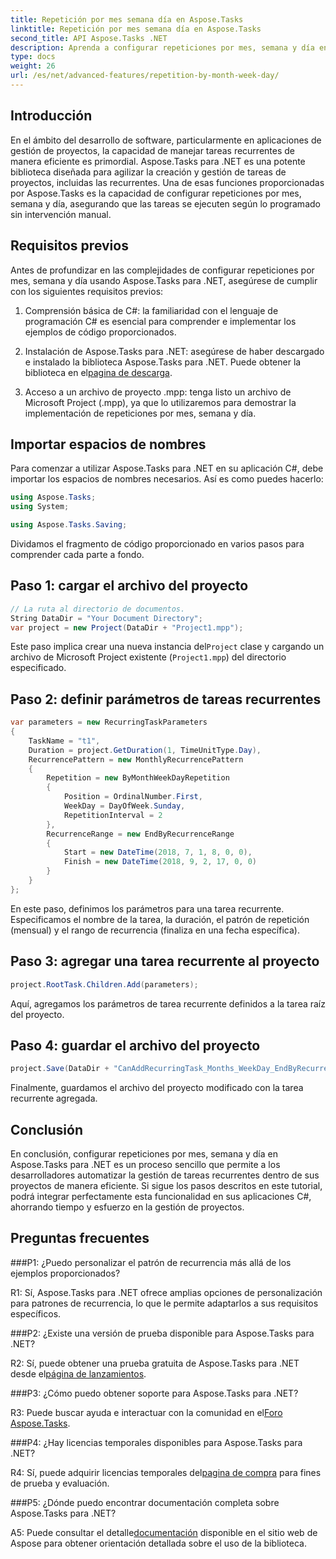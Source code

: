 ```yaml
---
title: Repetición por mes semana día en Aspose.Tasks
linktitle: Repetición por mes semana día en Aspose.Tasks
second_title: API Aspose.Tasks .NET
description: Aprenda a configurar repeticiones por mes, semana y día en Aspose.Tasks para .NET para automatizar tareas recurrentes de manera eficiente.
type: docs
weight: 26
url: /es/net/advanced-features/repetition-by-month-week-day/
---
```

## Introducción

En el ámbito del desarrollo de software, particularmente en aplicaciones de gestión de proyectos, la capacidad de manejar tareas recurrentes de manera eficiente es primordial. Aspose.Tasks para .NET es una potente biblioteca diseñada para agilizar la creación y gestión de tareas de proyectos, incluidas las recurrentes. Una de esas funciones proporcionadas por Aspose.Tasks es la capacidad de configurar repeticiones por mes, semana y día, asegurando que las tareas se ejecuten según lo programado sin intervención manual.

## Requisitos previos

Antes de profundizar en las complejidades de configurar repeticiones por mes, semana y día usando Aspose.Tasks para .NET, asegúrese de cumplir con los siguientes requisitos previos:

1. Comprensión básica de C#: la familiaridad con el lenguaje de programación C# es esencial para comprender e implementar los ejemplos de código proporcionados.
   
2.  Instalación de Aspose.Tasks para .NET: asegúrese de haber descargado e instalado la biblioteca Aspose.Tasks para .NET. Puede obtener la biblioteca en el[pagina de descarga](https://releases.aspose.com/tasks/net/).

3. Acceso a un archivo de proyecto .mpp: tenga listo un archivo de Microsoft Project (.mpp), ya que lo utilizaremos para demostrar la implementación de repeticiones por mes, semana y día.

## Importar espacios de nombres

Para comenzar a utilizar Aspose.Tasks para .NET en su aplicación C#, debe importar los espacios de nombres necesarios. Así es como puedes hacerlo:

```csharp
using Aspose.Tasks;
using System;

using Aspose.Tasks.Saving;

```

Dividamos el fragmento de código proporcionado en varios pasos para comprender cada parte a fondo.

## Paso 1: cargar el archivo del proyecto

```csharp
// La ruta al directorio de documentos.
String DataDir = "Your Document Directory";
var project = new Project(DataDir + "Project1.mpp");
```

 Este paso implica crear una nueva instancia del`Project` clase y cargando un archivo de Microsoft Project existente (`Project1.mpp`) del directorio especificado.

## Paso 2: definir parámetros de tareas recurrentes

```csharp
var parameters = new RecurringTaskParameters
{
    TaskName = "t1",
    Duration = project.GetDuration(1, TimeUnitType.Day),
    RecurrencePattern = new MonthlyRecurrencePattern
    {
        Repetition = new ByMonthWeekDayRepetition
        {
            Position = OrdinalNumber.First,
            WeekDay = DayOfWeek.Sunday,
            RepetitionInterval = 2
        },
        RecurrenceRange = new EndByRecurrenceRange
        {
            Start = new DateTime(2018, 7, 1, 8, 0, 0),
            Finish = new DateTime(2018, 9, 2, 17, 0, 0)
        }
    }
};
```

En este paso, definimos los parámetros para una tarea recurrente. Especificamos el nombre de la tarea, la duración, el patrón de repetición (mensual) y el rango de recurrencia (finaliza en una fecha específica).

## Paso 3: agregar una tarea recurrente al proyecto

```csharp
project.RootTask.Children.Add(parameters);
```

Aquí, agregamos los parámetros de tarea recurrente definidos a la tarea raíz del proyecto.

## Paso 4: guardar el archivo del proyecto

```csharp
project.Save(DataDir + "CanAddRecurringTask_Months_WeekDay_EndByRecurrenceRange_Test_out.mpp", SaveFileFormat.Mpp);
```

Finalmente, guardamos el archivo del proyecto modificado con la tarea recurrente agregada.

## Conclusión

En conclusión, configurar repeticiones por mes, semana y día en Aspose.Tasks para .NET es un proceso sencillo que permite a los desarrolladores automatizar la gestión de tareas recurrentes dentro de sus proyectos de manera eficiente. Si sigue los pasos descritos en este tutorial, podrá integrar perfectamente esta funcionalidad en sus aplicaciones C#, ahorrando tiempo y esfuerzo en la gestión de proyectos.

## Preguntas frecuentes

###P1: ¿Puedo personalizar el patrón de recurrencia más allá de los ejemplos proporcionados?

R1: Sí, Aspose.Tasks para .NET ofrece amplias opciones de personalización para patrones de recurrencia, lo que le permite adaptarlos a sus requisitos específicos.

###P2: ¿Existe una versión de prueba disponible para Aspose.Tasks para .NET?

 R2: Sí, puede obtener una prueba gratuita de Aspose.Tasks para .NET desde el[página de lanzamientos](https://releases.aspose.com/).

###P3: ¿Cómo puedo obtener soporte para Aspose.Tasks para .NET?

 R3: Puede buscar ayuda e interactuar con la comunidad en el[Foro Aspose.Tasks](https://forum.aspose.com/c/tasks/15).

###P4: ¿Hay licencias temporales disponibles para Aspose.Tasks para .NET?

 R4: Sí, puede adquirir licencias temporales del[pagina de compra](https://purchase.aspose.com/temporary-license/) para fines de prueba y evaluación.

###P5: ¿Dónde puedo encontrar documentación completa sobre Aspose.Tasks para .NET?

 A5: Puede consultar el detalle[documentación](https://reference.aspose.com/tasks/net/) disponible en el sitio web de Aspose para obtener orientación detallada sobre el uso de la biblioteca.